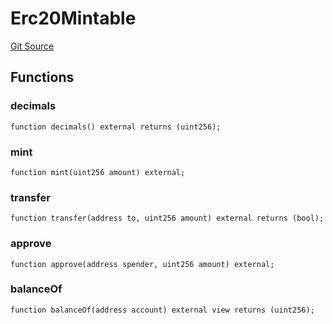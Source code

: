 # Erc20Mintable
[Git Source](https://github.com/bob-collective/bob/blob/b2d54e5c3996ef2181be170d263691c7d860e253/src/faucet/Erc20Minter.sol)


## Functions
### decimals


```solidity
function decimals() external returns (uint256);
```

### mint


```solidity
function mint(uint256 amount) external;
```

### transfer


```solidity
function transfer(address to, uint256 amount) external returns (bool);
```

### approve


```solidity
function approve(address spender, uint256 amount) external;
```

### balanceOf


```solidity
function balanceOf(address account) external view returns (uint256);
```

